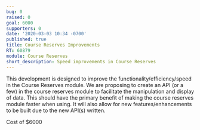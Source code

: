 ```yaml
---
bug: 0
raised: 0
goal: 6000
supporters: 0
date: '2020-03-03 10:34 -0700'
published: true
title: Course Reserves Improvements
RT: 60879
module: Course Reserves
short_description: Speed improvements in Course Reserves
---
```

This development is designed to improve the functionality/efficiency/speed in the Course Reserves module.  We are proposing to create an API (or a few) in the course reserves module to facilitate the manipulation and display of data.  This should have the primary benefit of making the course reserves module faster when using.  It will also allow for new features/enhancements to be built due to the new API(s) written.

Cost of $6000
